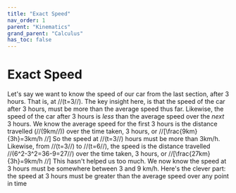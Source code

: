 ```yaml
---
title: "Exact Speed"
nav_order: 1
parent: "Kinematics"
grand_parent: "Calculus"
has_toc: false
---
```

# Exact Speed

Let's say we want to know the speed of our car from the last section, after 3 hours. That is, at //(t=3//).
The key insight here, is that the speed of the car after 3 hours, must be more than the average speed thus far.
Likewise, the speed of the car after 3 hours is *less* than the average speed over the *next* 3 hours.
We know the average speed for the first 3 hours is the distance travelled (//(9km//)) over the time taken, 3 hours,
or //[\frac{9km}{3h}=3km/h //]
So the speed at //(t=3//) hours must be more than 3km/h.
Likewise, from //(t=3//) to //(t=6//), the speed is the distance travelled //(6^2-3^2=36-9=27//) over the time taken, 3 hours,
or //[\frac{27km}{3h}=9km/h //]
This hasn't helped us too much. We now know the speed at 3 hours must be somewhere between 3 and 9 km/h.
Here's the clever part: the speed at 3 hours must be greater than the average speed over any point in time
